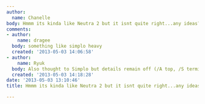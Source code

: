 ```yaml
---
author:
  name: Chanelle
body: Hmmm its kinda like Neutra 2 but it isnt quite right...any ideas?
comments:
- author:
    name: dragee
  body: something like simplo heavy
  created: '2013-05-03 14:06:58'
- author:
    name: Ryuk
  body: Also thought to Simplo but details remain off (/A top, /S terminals...).
  created: '2013-05-03 14:18:28'
date: '2013-05-03 13:10:46'
title: Hmmm its kinda like Neutra 2 but it isnt quite right...any ideas?

---
```

